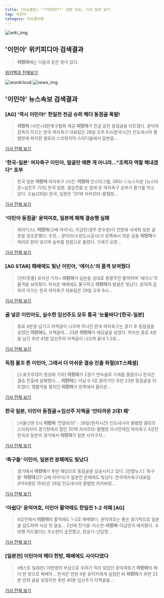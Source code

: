 ```yaml
---
title: (이슈클립) '**이민아**' 관련 이슈, 기사 모아 보기
tag: 이민아
category: 이슈클리핑
---
```

![wiki_img](https://user-images.githubusercontent.com/42597476/44503234-41136a80-a6d0-11e8-9071-6fc6418eafe4.png)
## **'**이민아**'** 위키피디아 검색결과
>**이민아**에는 다음과 같은 뜻이 있다.

<a href="https://ko.wikipedia.org/wiki/이민아" target="_blank">위키백과 전체보기</a>

![wordcloud](https://s3.ap-northeast-2.amazonaws.com/lyrics101-wordcloud/2018-08-28-1535457164.png)
![news_img](https://user-images.githubusercontent.com/42597476/44507050-1206f400-a6e4-11e8-8d98-7ffbfebb353f.png)
## **'**이민아**'** 뉴스속보 검색결과
### [AG] '역시 **이민아**!' 한일전 천금 슈퍼 헤더 동점골 폭발!

>**이민아** /사진=대한축구협회 제공 **이민아**가 천금 같은 동점골을 터트렸다. 윤덕여 감독이 이끄는 한국 여자축구 대표팀은 28일 오후 6시(한국시간) 인도네시아 팔렘방에 위치한 겔로라 스리위자야 스타디움에서 일본을...

<a href="http://star.mt.co.kr/stview.php?no=2018082819295358130" target="_blank">기사 전체 보기</a>

### '한국-일본' 여자축구 **이민아**, 얼굴만 예쁜 게 아니라…"조력자 역할 해내겠다" 포부

>한국 일본 **이민아** 여자축구 (사진: **이민아** 인스타그램, SBS) ⓒ뉴스타운 [뉴스타운=심진주 기자] 한국 일본, 결승전을 눈 앞에 둔 여자축구 승부가 활기를 띄고 있다. 오늘(28일) 한국, 일본은 '2018 자카르타-팔렘방...

<a href="http://www.newstown.co.kr/news/articleView.html?idxno=338361" target="_blank">기사 전체 보기</a>

### '**이민아** 동점골' 윤덕여호, 일본에 패해 결승행 실패

>레이디스), **이민아**(고베 아이낙), 이금민(경주 한수원)이 전방에 내세워 일본 골문을 정조준했다. 주장... 문미라(수원도시공사)가 왼쪽에서 띄운 공을 **이민아**가 머리로 받아 넣으며 승부를 원점으로 돌렸다. 기세가 오른...

<a href="http://view.asiae.co.kr/news/view.htm?idxno=2018082820021532153" target="_blank">기사 전체 보기</a>

### [AG STAR] 패배에도 빛난 **이민아**, '에이스'의 품격 보여줬다

>[인터풋볼] 유지선 기자= **이민아**가 일본을 상대로 종횡무진 활약하며 '에이스'의 품격을 보여줬다. 아쉬운 패배에도 불구하고 **이민아**의 발끝은 빛났다. 윤덕여 감독이 이끄는 한국 여자축구 대표팀은 28일 오후 6시...

<a href="http://www.interfootball.co.kr/news/articleView.html?idxno=236687" target="_blank">기사 전체 보기</a>

### 골 넣은 **이민아**도, 실수한 임선주도 모두 통곡 '눈물바다'[한국-일본]

>종료 4분을 남기고 자책골이 나오며 무너진 한국 여자축구는 경기 후 동점골을 넣었던 **이민아**도, 자책골의... 23분 **이민아**가 헤딩골을 넣었다. 하지만 종료 4분을 남긴 후반 41분 임선주의 자책골이 나오며 끝내 1-2로...

<a href="http://sports.hankooki.com/lpage/soccer/201808/sp2018082820342198040.htm" target="_blank">기사 전체 보기</a>

### 득점 물꼬 튼 **이민아**, 그래서 더 아쉬운 결승 진출 좌절[ST스페셜]

>[스포츠투데이 정성래 기자] **이민아**가 2경기 연속골로 기세를 올렸으나 한국은 결승 진출에 실패했다.... **이민아**는 이날 0-1로 끌려가던 후반 23분 동점골을 터트렸다. 맹활약을 펼치던 **이민아**가 왼쪽에서 올라온...

<a href="http://stoo.asiae.co.kr/news/naver_view.htm?idxno=2018082820450492303" target="_blank">기사 전체 보기</a>

### 한국 일본, **이민아** 동점골→임선주 자책골 ‘안타까운 2대1 패’

>[서울신문 En] **이민아** ‘연결되라!’ - 28일(현지시간) 인도네시아 팔렘방 겔로라 스리위자야 경기장에서 열린 2018 자카르타-팔렘방 아시안게임 여자축구 4강전 한국과 일본의 경기에서 **이민아**가 일본 사카구치...

<a href="http://en.seoul.co.kr/news/newsView.php?id=20180828500133&wlog_tag3=naver" target="_blank">기사 전체 보기</a>

### ‘축구돌’ **이민아**, 일본전 분패에도 빛났다

>경기에서 **이민아**가 후반 헤딩으로 동점골을 성공시키고 있다. [연합뉴스] ‘축구돌’ **이민아**(27·고베 아이낙)가 일본전 분패에도 빛났다. 한국여자축구대표팀(FIFA랭킹 15위)은 28일 인도네시아 팔렘방 자카바링...

<a href="http://news.joins.com/article/olink/22514344" target="_blank">기사 전체 보기</a>

### '아쉽다' 윤덕여호, **이민아** 활약에도 한일전 1-2 석패 [AG]

>4강전에서 **이민아**의 활약에도 1-2로 패배했다.   윤덕여호는 좋은 경기력으로 일본을 압도하며 사상 첫 결승... 2선에 전가을-지소연-**이민아**-이금민이 배치됐다. 수비형 미드필더는 조소현이 출전했고, 장슬기-신담영...

<a href="http://www.osen.co.kr/article/G1110977094" target="_blank">기사 전체 보기</a>

### [일본전] **이민아**의 헤더 한방, 패배에도 사이다였다

>(베스트 일레븐) 이현영의 부상으로 우려가 적지 않았던 윤덕여호가 **이민아**의 헤더 한 방으로 패배의... 한국은 전반 4분 유이카에게 실점한 뒤 **이민아**가 후반 22분 만회 골을 넣었지만 후반 40분 임선주가 자책골을...

<a href="http://www.besteleven.com/?sec=b11&pid=detail&iBoard=108&iIDX=112799" target="_blank">기사 전체 보기</a>


